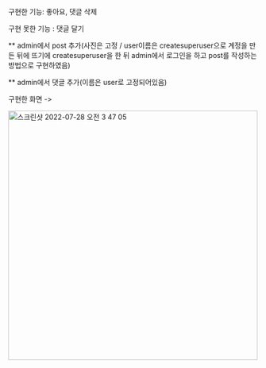 구현한 기능: 좋아요, 댓글 삭제

구현 못한 기능 : 댓글 달기


** admin에서 post 추가(사진은 고정 / user이름은 createsuperuser으로 계정을 만든 뒤에 뜨기에 createsuperuser을 한 뒤 admin에서 로그인을 하고 post를 작성하는 방법으로 구현하였음) 

** admin에서 댓글 추가(이름은 user로 고정되어있음) 


구현한 화면 -> 

<img width="502" alt="스크린샷 2022-07-28 오전 3 47 05" src="https://user-images.githubusercontent.com/108219121/181348966-6bc10304-c5a9-4214-adde-c066fa1641d8.png">
